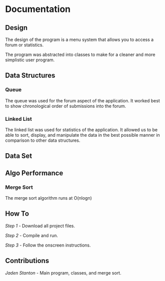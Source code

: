 # Documentation

## Design
The design of the program is a menu system that allows you to access a forum or statistics.

The program was abstracted into classes to make for a cleaner and more simplistic user program.

## Data Structures
### Queue
The queue was used for the forum aspect of the application. It worked best to show chronological order of submissions into the forum.

### Linked List  
The linked list was used for statistics of the application. It allowed us to be able to sort, display, and manipulate the data in the best possible manner in comparison to other data structures.

## Data Set

## Algo Performance
### Merge Sort
The merge sort algorithm runs at O(nlogn)

## How To
*Step 1* - 
Download all project files.

*Step 2* - 
Compile and run.

*Step 3* - 
Follow the onscreen instructions.

## Contributions
*Jaden Stanton* - Main program, classes, and merge sort.
